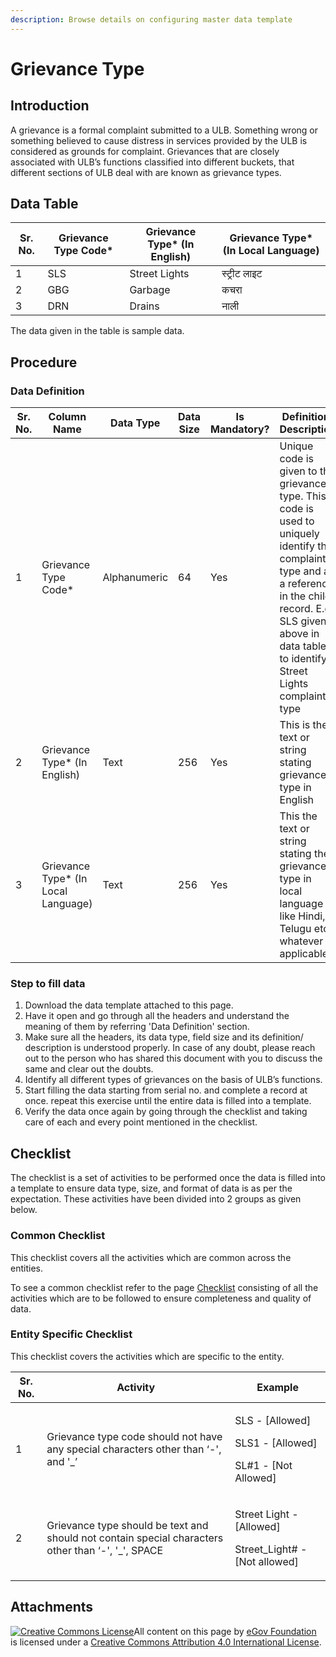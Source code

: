 ```yaml
---
description: Browse details on configuring master data template
---
```


# Grievance Type

## Introduction <a href="#introduction" id="introduction"></a>

A grievance is a formal complaint submitted to a ULB. Something wrong or something believed to cause distress in services provided by the ULB is considered as grounds for complaint. Grievances that are closely associated with ULB’s functions classified into different buckets, that different sections of ULB deal with are known as grievance types.

## Data Table <a href="#data-table" id="data-table"></a>

| Sr. No. | Grievance Type Code\* | Grievance Type\* (In English) | Grievance Type\* (In Local Language) |
| ------- | --------------------- | ----------------------------- | ------------------------------------ |
| 1       | SLS                   | Street Lights                 | स्ट्रीट लाइट                         |
| 2       | GBG                   | Garbage                       | कचरा                                 |
| 3       | DRN                   | Drains                        | नाली                                 |

The data given in the table is sample data.

## Procedure <a href="#procedure" id="procedure"></a>

### Data Definition <a href="#data-definition" id="data-definition"></a>

| Sr. No. | Column Name                          | Data Type    | Data Size | Is Mandatory? | Definition/ Description                                                                                                                                                                                                   |
| ------- | ------------------------------------ | ------------ | --------- | ------------- | ------------------------------------------------------------------------------------------------------------------------------------------------------------------------------------------------------------------------- |
| 1       | Grievance Type Code\*                | Alphanumeric | 64        | Yes           | Unique code is given to the grievance type. This code is used to uniquely identify the complaint type and as a reference in the child record. E.g. SLS given above in data table to identify Street Lights complaint type |
| 2       | Grievance Type\* (In English)        | Text         | 256       | Yes           | This is the text or string stating grievance type in English                                                                                                                                                              |
| 3       | Grievance Type\* (In Local Language) | Text         | 256       | Yes           | This the text or string stating the grievance type in local language like Hindi, Telugu etc. whatever is applicable                                                                                                       |

### Step to fill data <a href="#step-to-fill-data" id="step-to-fill-data"></a>

1. Download the data template attached to this page.
2. Have it open and go through all the headers and understand the meaning of them by referring 'Data Definition' section.
3. Make sure all the headers, its data type, field size and its definition/ description is understood properly. In case of any doubt, please reach out to the person who has shared this document with you to discuss the same and clear out the doubts.
4. Identify all different types of grievances on the basis of ULB’s functions.
5. Start filling the data starting from serial no. and complete a record at once. repeat this exercise until the entire data is filled into a template.
6. Verify the data once again by going through the checklist and taking care of each and every point mentioned in the checklist.

## Checklist <a href="#checklist" id="checklist"></a>

The checklist is a set of activities to be performed once the data is filled into a template to ensure data type, size, and format of data is as per the expectation. These activities have been divided into 2 groups as given below.

### Common Checklist <a href="#common-checklist" id="common-checklist"></a>

This checklist covers all the activities which are common across the entities.

To see a common checklist refer to the page [Checklist](https://docs.digit.org/install-digit/configuring-master-data-templates/module-setup/untitled-1/checklist) consisting of all the activities which are to be followed to ensure completeness and quality of data.

### Entity Specific Checklist <a href="#entity-specific-checklist" id="entity-specific-checklist"></a>

This checklist covers the activities which are specific to the entity.

| Sr. No. | Activity                                                                                            | Example                                                                  |
| ------- | --------------------------------------------------------------------------------------------------- | ------------------------------------------------------------------------ |
| 1       | Grievance type code should not have any special characters other than ‘-', and '\_’                 | <p>SLS - [Allowed]</p><p>SLS1 - [Allowed]</p><p>SL#1 - [Not Allowed]</p> |
| 2       | Grievance type should be text and should not contain special characters other than ‘-', '\_', SPACE | <p>Street Light - [Allowed]</p><p>Street_Light# -[Not allowed]</p>       |

## Attachments <a href="#attachments" id="attachments"></a>

[![Creative Commons License](https://i.creativecommons.org/l/by/4.0/80x15.png)](http://creativecommons.org/licenses/by/4.0/)All content on this page by [eGov Foundation ](https://egov.org.in/)is licensed under a [Creative Commons Attribution 4.0 International License](http://creativecommons.org/licenses/by/4.0/).
